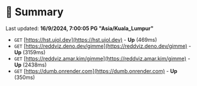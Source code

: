 # 📖 Summary
Last updated: **16/9/2024, 7:00:05 PG "Asia/Kuala_Lumpur"**

- `GET` [https://hst.ujol.dev](https://hst.ujol.dev) - **Up** (469ms)
- `GET` [https://reddviz.deno.dev/gimme](https://reddviz.deno.dev/gimme) - **Up** (3159ms)
- `GET` [https://reddviz.amar.kim/gimme](https://reddviz.amar.kim/gimme) - **Up** (2438ms)
- `GET` [https://dumb.onrender.com](https://dumb.onrender.com) - **Up** (350ms)
